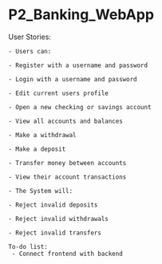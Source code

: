 # P2_Banking_WebApp



User Stories:

    - Users can:  

    - Register with a username and password 

    - Login with a username and password 
    
    - Edit current users profile

    - Open a new checking or savings account 

    - View all accounts and balances 

    - Make a withdrawal 

    - Make a deposit 

    - Transfer money between accounts 
    
    - View their account transactions

    - The System will: 

    - Reject invalid deposits 

    - Reject invalid withdrawals 

    - Reject invalid transfers 
    
    To-do list:
     - Connect frontend with backend
